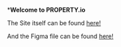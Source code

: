 ***Welcome to PROPERTY.io**

The Site itself can be found [here!](https://freakyaion.github.io/ProjectTillMay/)

And the Figma file can be found [here!](https://www.figma.com/file/UerXZoIwcu0ZXJEBBeMiiu/DreamHomeRealStateLandingPage?type=design&node-id=0-1&t=JbbIG7ef6mC3XtjP-0)